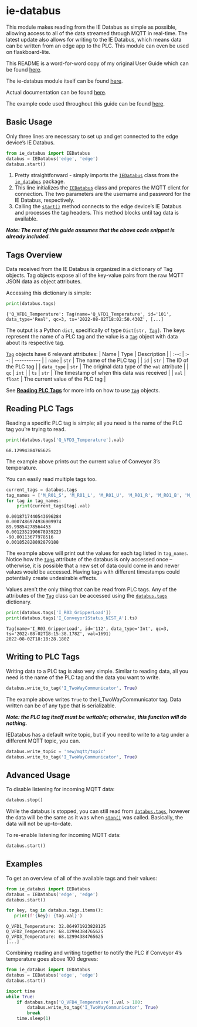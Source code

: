 # ie-databus
This module makes reading from the IE Databus as simple as possible, allowing access to all of the data streamed through MQTT in real-time. The latest update also allows for writing to the IE Databus, which means data can be written from an edge app to the PLC. This module can even be used on flaskboard-lite.

This README is a word-for-word copy of my original User Guide which can be found [here](https://docs.google.com/document/d/18cB2fuYv82PcP7jc-YH7LVFJVVjQgwY-N9QI7hZKu7A/edit?usp=sharing).

The ie-databus module itself can be found [here](ie_databus.py).

Actual documentation can be found [here](https://sites.google.com/view/ie-databus-docs/home).

The example code used throughout this guide can be found [here](examples.py).

## Basic Usage
Only three lines are necessary to set up and get connected to the edge device’s IE Databus.
```python
from ie_databus import IEDatabus
databus = IEDatabus('edge', 'edge')
databus.start()
```

1. Pretty straightforward - simply imports the [`IEDatabus`](https://github.com/FutureFactoriesIE/ie-databus/blob/e89676e1649876402c247fbbc90e08ef1b8172cb/ie_databus.py#L37) class from the [`ie_databus`](ie_databus.py) package.
2. This line initializes the [`IEDatabus`](https://github.com/FutureFactoriesIE/ie-databus/blob/e89676e1649876402c247fbbc90e08ef1b8172cb/ie_databus.py#L37) class and prepares the MQTT client for connection. The two parameters are the username and password for the IE Databus, respectively.
3. Calling the [`start()`](https://github.com/FutureFactoriesIE/ie-databus/blob/e89676e1649876402c247fbbc90e08ef1b8172cb/ie_databus.py#L116) method connects to the edge device’s IE Databus and processes the tag headers. This method blocks until tag data is available.

***Note: The rest of this guide assumes that the above code snippet is already included.***

## Tags Overview
Data received from the IE Databus is organized in a dictionary of Tag objects. Tag objects expose all of the key-value pairs from the raw MQTT JSON data as object attributes.

Accessing this dictionary is simple:
```python
print(databus.tags)
```
```
{'Q_VFD1_Temperature': Tag(name='Q_VFD1_Temperature', id='101', data_type='Real', qc=3, ts='2022-08-02T18:02:50.430Z', [...]
```

The output is a Python `dict`, specifically of type `Dict[str, `[`Tag`](https://github.com/FutureFactoriesIE/ie-databus/blob/e89676e1649876402c247fbbc90e08ef1b8172cb/ie_databus.py#L10)`]`. The keys represent the name of a PLC tag and the value is a [`Tag`](https://github.com/FutureFactoriesIE/ie-databus/blob/e89676e1649876402c247fbbc90e08ef1b8172cb/ie_databus.py#L10) object with data about its respective tag.

[`Tag`](https://github.com/FutureFactoriesIE/ie-databus/blob/e89676e1649876402c247fbbc90e08ef1b8172cb/ie_databus.py#L10) objects have 6 relevant attributes:
| Name | Type | Description |
| :--: | :--: | ----------- |
| `name` | `str` | The name of the PLC tag |
| `id` | `str` | The ID of the PLC tag |
| `data_type` | `str` | The original data type of the `val` attribute |
| `qc` | `int` |
| `ts` | `str` | The timestamp of when this data was received |
| `val` | `float` | The current value of the PLC tag |

See [**Reading PLC Tags**](#reading-plc-tags) for more info on how to use [`Tag`](https://github.com/FutureFactoriesIE/ie-databus/blob/e89676e1649876402c247fbbc90e08ef1b8172cb/ie_databus.py#L10) objects.

## Reading PLC Tags
Reading a specific PLC tag is simple; all you need is the name of the PLC tag you’re trying to read.
```python
print(databus.tags['Q_VFD3_Temperature'].val)
```
```
68.12994384765625
```
The example above prints out the current value of Conveyor 3’s temperature.

You can easily read multiple tags too.

```python
current_tags = databus.tags
tag_names = ['M_R01_S', 'M_R01_L', 'M_R01_U', 'M_R01_R', 'M_R01_B', 'M_R01_T']
for tag in tag_names:
    print(current_tags[tag].val)
```
```
0.0018717440543696284
0.0007486974936909974
89.99854278564453
0.0012352190678939223
-90.00113677978516
0.001852828892879188
```

The example above will print out the values for each tag listed in `tag_names`. Notice how the [`tags`](https://github.com/FutureFactoriesIE/ie-databus/blob/e89676e1649876402c247fbbc90e08ef1b8172cb/ie_databus.py#L87) attribute of the databus is only accessed once – otherwise, it is possible that a new set of data could come in and newer values would be accessed. Having tags with different timestamps could potentially create undesirable effects.

Values aren’t the only thing that can be read from PLC tags. Any of the attributes of the [`Tag`](https://github.com/FutureFactoriesIE/ie-databus/blob/e89676e1649876402c247fbbc90e08ef1b8172cb/ie_databus.py#L10) class can be accessed using the [`databus.tags`](https://github.com/FutureFactoriesIE/ie-databus/blob/e89676e1649876402c247fbbc90e08ef1b8172cb/ie_databus.py#L87) dictionary.

```python
print(databus.tags['I_R03_GripperLoad'])
print(databus.tags['I_Conveyor1Status_NIST_A'].ts)
```
```
Tag(name='I_R03_GripperLoad', id='112', data_type='Int', qc=3, ts='2022-08-02T18:15:38.178Z', val=1691)
2022-08-02T18:18:28.180Z
```

## Writing to PLC Tags
Writing data to a PLC tag is also very simple. Similar to reading data, all you need is the name of the PLC tag and the data you want to write.

```python
databus.write_to_tag('I_TwoWayCommunicator', True)
```

The example above writes `True` to the I_TwoWayCommunicator tag. Data written can be of any type that is serializable.

***Note: the PLC tag itself must be writable; otherwise, this function will do nothing.***

IEDatabus has a default write topic, but if you need to write to a tag under a different MQTT topic, you can.

```python
databus.write_topic = 'new/mqtt/topic'
databus.write_to_tag('I_TwoWayCommunicator', True)
```

## Advanced Usage
To disable listening for incoming MQTT data:

```python
databus.stop()
```

While the databus is stopped, you can still read from [`databus.tags`](https://github.com/FutureFactoriesIE/ie-databus/blob/e89676e1649876402c247fbbc90e08ef1b8172cb/ie_databus.py#L87), however the data will be the same as it was when [`stop()`](https://github.com/FutureFactoriesIE/ie-databus/blob/e89676e1649876402c247fbbc90e08ef1b8172cb/ie_databus.py#L122) was called. Basically, the data will not be up-to-date.

To re-enable listening for incoming MQTT data:

```python
databus.start()
```


## Examples
To get an overview of all of the available tags and their values:

```python
from ie_databus import IEDatabus
databus = IEDatabus('edge', 'edge')
databus.start()

for key, tag in databus.tags.items():
   print(f'{key}: {tag.val}')
```
```
Q_VFD1_Temperature: 32.064971923828125
Q_VFD2_Temperature: 68.12994384765625
Q_VFD3_Temperature: 68.12994384765625
[...]
```

Combining reading and writing together to notify the PLC if Conveyor 4’s temperature goes above 100 degrees:

```python
from ie_databus import IEDatabus
databus = IEDatabus('edge', 'edge')
databus.start()

import time
while True:
    if databus.tags['Q_VFD4_Temperature'].val > 100:
        databus.write_to_tag('I_TwoWayCommunicator', True)
        break
    time.sleep(1)
```
